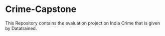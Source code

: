 # Crime-Capstone
This Repository contains the evaluation project on India Crime that is given by Datatrained.
